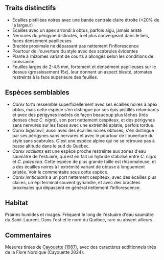 
<!--
3-https://www.inaturalist.org/observations/228545579
5-https://www.inaturalist.org/observations/228545579
1-https://www.inaturalist.org/observations/128460841
1-https://www.inaturalist.org/observations/167274063
4-https://www.inaturalist.org/observations/220055563
2-https://www.inaturalist.org/observations/220055563
2-https://www.inaturalist.org/observations/240223591
2-https://www.inaturalist.org/observations/218995263

-->

## Traits distinctifs
- Écailles pistillées noires avec une bande centrale claire étroite (<20% de la largeur)
- Écailles avec un apex arrondi à obtus, parfois aigu, jamais aristé 
- Nervures du périgyne distinctes, 5 et plus convergeant dans le bec, faces densément papilleuses
- Bractée proximale ne dépassant pas nettement l'inflorescence
- Pourtour de l'ouverture du style avec des scabrules évidentes
- Plante à rhizomes variant de courts à allongés selon les conditions de croissance 
- Feuilles larges de 2-4.5 mm, fortement et densément papilleuses sur le dessus (grossissement 15x), leur donnant un aspect bleuté, stomates restreints à la face supérieure des feuilles.

  
## Espèces semblables

- _Carex torta_ ressemble superficiellement avec ses écailles noires à apex obtus, mais cette espèce s'en distingue par ses épis pistillés retombants et avec des périgynes insérés de façon beaucoup plus lâches (très denses chez _C. nigra_), son port nettement cespiteux, et des périgynes sans nervures sur les faces avec une extrémité aplatie, parfois tordue.
- _Carex bigelowii_, aussi avec des écailles noires obtuses, s'en distingue par ses périgynes sans nervures et avec le pourtour de l'ouverture du style sans scabrules. C'est une espèce alpine qui ne se retrouve pas à basse altitude dans le sud du Québec.
- _Carex vacillans_ est une espèce proche restreinte aux zones d'eau saumâtre de l'estuaire, qui est en fait un hybride stabilisé entre _C. nigra_ et _C. paleacea_. Cette espèce de plus grande taille est rhizomateuse, et a des écailles noires à l'extrémité variant de obtuse à longuement aristée. Voir le commentaire sous cette espèce.
- _Carex lenticularis_ a un port nettement cespiteux, avec des écailles plus claires, un épi terminal souvent gynandre, et avec des bractées proximales qui dépassent en général nettement l'inflorescence.

## Habitat

Prairies humides et rivages. Fréquent le long de l'estuaire d'eau saumâtre du Saint-Laurent. Dans l'est et le nord du Québec, rare ou absent ailleurs. 

## Commentaires

Mesures tirées de [Cayouette (1987)](
https://doi.org/10.1139/b87-165), avec des caractères additionnels tirés de la Flore Nordique (Cayouette 2024). 


